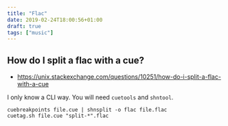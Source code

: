 ```yaml
---
title: "Flac"
date: 2019-02-24T18:00:56+01:00
draft: true
tags: ["music"]
---
```



## How do I split a flac with a cue?

- https://unix.stackexchange.com/questions/10251/how-do-i-split-a-flac-with-a-cue



I only know a CLI way. You will need `cuetools` and `shntool`.

```
cuebreakpoints file.cue | shnsplit -o flac file.flac
cuetag.sh file.cue "split-*".flac
```





